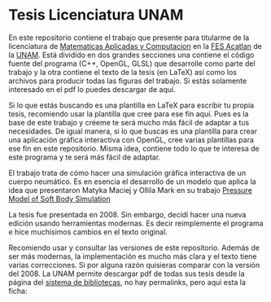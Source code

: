 # Tesis Licenciatura UNAM

En este repositorio contiene el trabajo que presente para titularme de la licenciatura de [Matematicas Aplicadas y Computacion](https://mac.acatlan.unam.mx/) en la [FES Acatlan](https://www.acatlan.unam.mx/) de la [UNAM](https://www.unam.mx/). Está dividido en dos grandes secciones una contiene el código fuente del programa (C++, OpenGL, GLSL) que desarrolle como parte del trabajo y la otra contiene el texto de la tesis (en LaTeX) así como los archivos para producir todas las figuras del trabajo. Si estás solamente interesado en el pdf lo puedes descargar de aquí.

Si lo que estás buscando es una plantilla en LaTeX para escribir tu propia tesis, recomiendo usar la plantilla que cree para ese fin aquí. Pues es la base de este trabajo y créeme te será mucho más fácil de adaptar a tus necesidades. De igual manera, si lo que buscas es una plantilla para crear una aplicación gráfica interactiva con OpenGL, cree varias plantillas para ese fin en este repositorio. Misma idea, contiene todo lo que te interesa de este programa y te será más fácil de adaptar.

El trabajo trata de cómo hacer una simulación gráfica interactiva de un cuerpo neumático. Es en esencia el desarrollo de un modelo que aplica la idea que presentaron Matyka Maciej y Ollila Mark en su trabajo [Pressure Model of Soft Body Simulation](https://arxiv.org/abs/physics/0407003)

La tesis fue presentada en 2008. Sin embargo, decidí hacer una nueva edición usando herramientas modernas. Es decir reimplemente el programa e hice muchísimos cambios en el texto original.

Recomiendo usar y consultar las versiones de este repositorio. Además de ser más modernas, la implementación es mucho más clara y el texto tiene varias correcciones. Si por alguna razón quisieras comparar con la versión del 2008. La UNAM permite descargar pdf de todas sus tesis desde la página del [sistema de bibliotecas](https://tesiunam.dgb.unam.mx), no hay permalinks, pero aqui esta la ficha:
